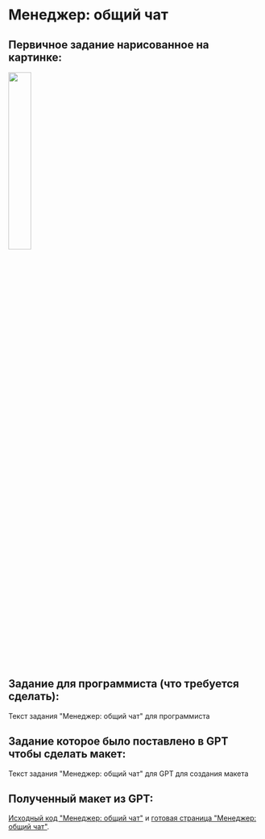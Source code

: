 # Менеджер: общий чат

## Первичное задание нарисованное на картинке:
<p >
    <img src="/wiki/manager-chat.jpg" width="30%">
</p>

## Задание для программиста (что требуется сделать):

Текст задания "Менеджер: общий чат" для программиста

## Задание которое было поставлено в GPT чтобы сделать макет:

Текст задания "Менеджер: общий чат" для GPT для создания макета

## Полученный макет из GPT:

[Исходный код "Менеджер: общий чат"](/public_html/manager-chat.html) и <a href="https://htmlpreview.github.io?https://github.com/matveynator/restar/blob/main/public_html/manager-chat.html">готовая страница "Менеджер: общий чат"</a>.
